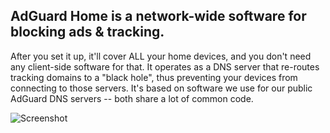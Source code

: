 ## AdGuard Home is a network-wide software for blocking ads & tracking.

After you set it up, it'll cover ALL your home devices, and you don't need any client-side software for that.
It operates as a DNS server that re-routes tracking domains to a "black hole", thus preventing your devices from connecting to those servers. It's based on software we use for our public AdGuard DNS servers -- both share a lot of common code.

![Screenshot](https://cdn.adguard.com/public/Adguard/Common/adguard_home.gif)
